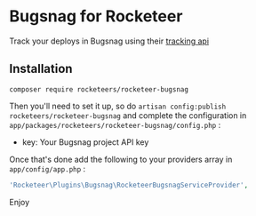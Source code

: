 # Bugsnag for Rocketeer

Track your deploys in Bugsnag using their [tracking api](https://bugsnag.com/docs/deploy-tracking-api)

## Installation

`composer require rocketeers/rocketeer-bugsnag`

Then you'll need to set it up, so do `artisan config:publish rocketeers/rocketeer-bugsnag` and complete the configuration in `app/packages/rocketeers/rocketeer-bugsnag/config.php` :

- key: Your Bugsnag project API key

Once that's done add the following to your providers array in `app/config/app.php` :

```php
'Rocketeer\Plugins\Bugsnag\RocketeerBugsnagServiceProvider',
```

Enjoy